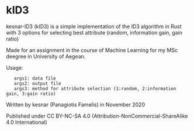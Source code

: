 # kID3

kesnar-ID3 (kID3) is a simple implementation of the ID3 algorithm in Rust with 3 options for selecting best attribute (random, information gain, gain ratio)

Made for an assignment in the course of Machine Learning for my MSc deegree in University of Aegean.

Usage: 
       
       args1: data file
       args2: output file
       args3: method for attribute selection (1:random, 2:information gain, 3:gain ratio)

Written by kesnar (Panagiotis Famelis) in November 2020

Published under CC BY-NC-SA 4.0 (Attribution-NonCommercial-ShareAlike 4.0 International)
